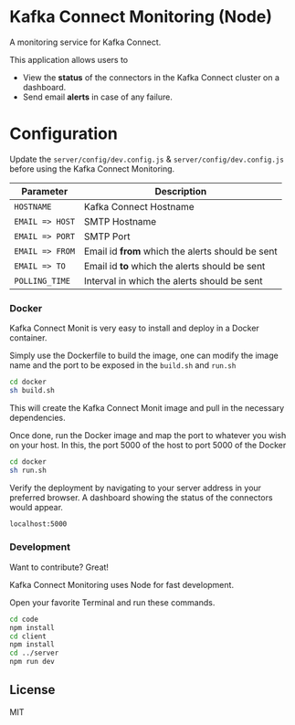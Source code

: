 # Kafka Connect Monitoring (Node)

A monitoring service for Kafka Connect.

This application allows users to 
- View the **status** of the connectors in the Kafka Connect cluster on a dashboard.
- Send email **alerts** in case of any failure.

# Configuration

Update the `server/config/dev.config.js` & `server/config/dev.config.js` before using the Kafka Connect Monitoring.


| Parameter | Description |
| ------ | ------ |
| `HOSTNAME` | Kafka Connect Hostname |
| `EMAIL => HOST` | SMTP Hostname |
| `EMAIL => PORT` | SMTP Port |
| `EMAIL => FROM` | Email id **from** which the alerts should be sent |
| `EMAIL => TO` | Email id **to** which the alerts should be sent |
| `POLLING_TIME` | Interval in which the alerts should be sent |


### Docker
Kafka Connect Monit is very easy to install and deploy in a Docker container.

Simply use the Dockerfile to build the image, one can modify the image name and the port to be exposed in the `build.sh` and `run.sh`

```sh
cd docker
sh build.sh
```
This will create the Kafka Connect Monit image and pull in the necessary dependencies.

Once done, run the Docker image and map the port to whatever you wish on your host. In this, the port 5000 of the host to port 5000 of the Docker

```sh
cd docker
sh run.sh
```

Verify the deployment by navigating to your server address in your preferred browser. A dashboard showing the status of the connectors would appear.

```sh
localhost:5000
```

### Development

Want to contribute? Great!

Kafka Connect Monitoring uses Node for fast development.

Open your favorite Terminal and run these commands.

```sh
cd code
npm install
cd client
npm install
cd ../server
npm run dev
```

License
----

MIT
